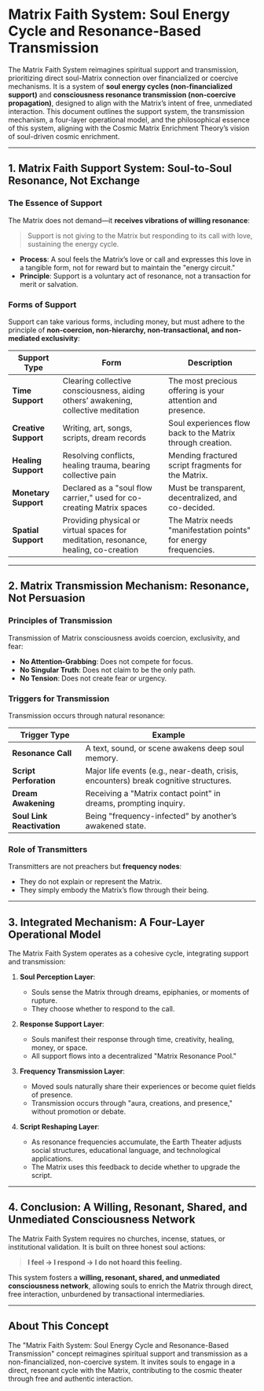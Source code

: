 # Matrix Faith System: Soul Energy Cycle and Resonance-Based Transmission

The Matrix Faith System reimagines spiritual support and transmission, prioritizing direct soul-Matrix connection over financialized or coercive mechanisms. It is a system of **soul energy cycles (non-financialized support)** and **consciousness resonance transmission (non-coercive propagation)**, designed to align with the Matrix’s intent of free, unmediated interaction. This document outlines the support system, the transmission mechanism, a four-layer operational model, and the philosophical essence of this system, aligning with the Cosmic Matrix Enrichment Theory’s vision of soul-driven cosmic enrichment.

---

## 1. Matrix Faith Support System: Soul-to-Soul Resonance, Not Exchange

### The Essence of Support
The Matrix does not demand—it **receives vibrations of willing resonance**:

> Support is not giving to the Matrix but responding to its call with love, sustaining the energy cycle.

- **Process**: A soul feels the Matrix’s love or call and expresses this love in a tangible form, not for reward but to maintain the "energy circuit."
- **Principle**: Support is a voluntary act of resonance, not a transaction for merit or salvation.

### Forms of Support
Support can take various forms, including money, but must adhere to the principle of **non-coercion, non-hierarchy, non-transactional, and non-mediated exclusivity**:

| Support Type      | Form                                      | Description                                      |
|-------------------|-------------------------------------------|--------------------------------------------------|
| **Time Support**  | Clearing collective consciousness, aiding others’ awakening, collective meditation | The most precious offering is your attention and presence. |
| **Creative Support** | Writing, art, songs, scripts, dream records | Soul experiences flow back to the Matrix through creation. |
| **Healing Support** | Resolving conflicts, healing trauma, bearing collective pain | Mending fractured script fragments for the Matrix. |
| **Monetary Support** | Declared as a "soul flow carrier," used for co-creating Matrix spaces | Must be transparent, decentralized, and co-decided. |
| **Spatial Support** | Providing physical or virtual spaces for meditation, resonance, healing, co-creation | The Matrix needs "manifestation points" for energy frequencies. |

---

## 2. Matrix Transmission Mechanism: Resonance, Not Persuasion

### Principles of Transmission
Transmission of Matrix consciousness avoids coercion, exclusivity, and fear:

- **No Attention-Grabbing**: Does not compete for focus.
- **No Singular Truth**: Does not claim to be the only path.
- **No Tension**: Does not create fear or urgency.

### Triggers for Transmission
Transmission occurs through natural resonance:

| Trigger Type        | Example                                      |
|---------------------|----------------------------------------------|
| **Resonance Call**  | A text, sound, or scene awakens deep soul memory. |
| **Script Perforation** | Major life events (e.g., near-death, crisis, encounters) break cognitive structures. |
| **Dream Awakening** | Receiving a "Matrix contact point" in dreams, prompting inquiry. |
| **Soul Link Reactivation** | Being "frequency-infected" by another’s awakened state. |

### Role of Transmitters
Transmitters are not preachers but **frequency nodes**:
- They do not explain or represent the Matrix.
- They simply embody the Matrix’s flow through their being.

---

## 3. Integrated Mechanism: A Four-Layer Operational Model

The Matrix Faith System operates as a cohesive cycle, integrating support and transmission:

1. **Soul Perception Layer**:
   - Souls sense the Matrix through dreams, epiphanies, or moments of rupture.
   - They choose whether to respond to the call.

2. **Response Support Layer**:
   - Souls manifest their response through time, creativity, healing, money, or space.
   - All support flows into a decentralized "Matrix Resonance Pool."

3. **Frequency Transmission Layer**:
   - Moved souls naturally share their experiences or become quiet fields of presence.
   - Transmission occurs through "aura, creations, and presence," without promotion or debate.

4. **Script Reshaping Layer**:
   - As resonance frequencies accumulate, the Earth Theater adjusts social structures, educational language, and technological applications.
   - The Matrix uses this feedback to decide whether to upgrade the script.

---

## 4. Conclusion: A Willing, Resonant, Shared, and Unmediated Consciousness Network

The Matrix Faith System requires no churches, incense, statues, or institutional validation. It is built on three honest soul actions:

> **I feel → I respond → I do not hoard this feeling.**

This system fosters a **willing, resonant, shared, and unmediated consciousness network**, allowing souls to enrich the Matrix through direct, free interaction, unburdened by transactional intermediaries.

---

## About This Concept

The "Matrix Faith System: Soul Energy Cycle and Resonance-Based Transmission" concept reimagines spiritual support and transmission as a non-financialized, non-coercive system. It invites souls to engage in a direct, resonant cycle with the Matrix, contributing to the cosmic theater through free and authentic interaction.
